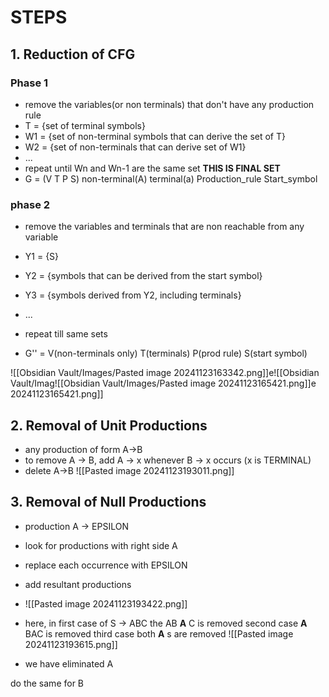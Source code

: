 # STEPS
## 1. Reduction of CFG
### Phase 1
- remove the variables(or non terminals) that don't have any production rule
- T = {set of terminal symbols}
- W1 = {set of non-terminal symbols that can derive the set of T}
- W2 = {set of non-terminals that can derive set of W1}
- ...
- repeat until Wn and Wn-1 are the same set **THIS IS FINAL SET**
- G = (V T P S)
	non-terminal(A)   terminal(a)    Production_rule    Start_symbol
### phase 2 
- remove the variables and terminals that are non reachable from any variable

- Y1 = {S}
- Y2 = {symbols that can be derived from the start symbol}
- Y3 = {symbols derived from Y2, including terminals}
- ...
- repeat till same sets

- G'' = V(non-terminals only) T(terminals) P(prod rule) S(start symbol)

![[Obsidian Vault/Images/Pasted image 20241123163342.png]]e![[Obsidian Vault/Imag![[Obsidian Vault/Images/Pasted image 20241123165421.png]]e 20241123165421.png]]

## 2. Removal of Unit Productions
- any production of form A->B 
- to remove A -> B, add A -> x whenever B -> x occurs (x is TERMINAL)
- delete A->B
![[Pasted image 20241123193011.png]]

## 3. Removal of Null Productions
- production A -> EPSILON

- look for productions with right side A
- replace each occurrence with EPSILON
- add resultant productions
- ![[Pasted image 20241123193422.png]]
- here, in first case of S -> ABC the AB **A** C is removed
	  second case **A** BAC is removed
		  third case both **A** s are removed
![[Pasted image 20241123193615.png]]
- we have eliminated A 

do the same for B 

